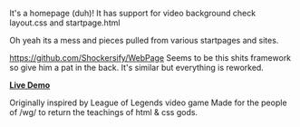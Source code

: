 It's a homepage (duh)!
It has support for video background check layout.css and startpage.html

Oh yeah its a mess and pieces pulled from various startpages and sites.

https://github.com/Shockersify/WebPage Seems to be this shits framework so give him a pat in the back. It's similar but everything is reworked.

**[Live Demo](http://truttix.github.io/AhriStartpage/)**

Originally inspired by League of Legends video game
Made for the people of /wg/ to return the teachings of html & css gods.
